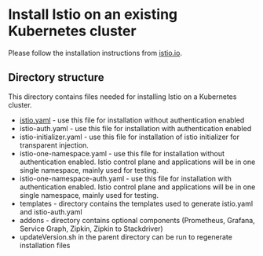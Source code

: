 
# Install Istio on an existing Kubernetes cluster

Please follow the installation instructions from [istio.io](https://istio.io/docs/setup/kubernetes/quick-start.html).

## Directory structure
This directory contains files needed for installing Istio on a Kubernetes cluster.

* [istio.yaml](https://github.com/istio/istio/blob/master/install/kubernetes/istio.yaml) - use this file for installation without authentication enabled
* istio-auth.yaml - use this file for installation with authentication enabled
* istio-initializer.yaml - use this file for installation of istio initializer for transparent injection.
* istio-one-namespace.yaml - use this file for installation without authentication enabled. Istio control plane and applications will be in one single namespace, mainly used for testing.
* istio-one-namespace-auth.yaml - use this file for installation with authentication enabled. Istio control plane and applications will be in one single namespace, mainly used for testing.
* templates - directory contains the templates used to generate istio.yaml and istio-auth.yaml
* addons - directory contains optional components (Prometheus, Grafana, Service Graph, Zipkin, Zipkin to Stackdriver)
* updateVersion.sh in the parent directory can be run to regenerate installation files
